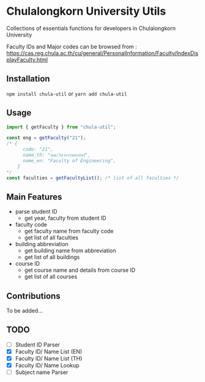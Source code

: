 # Chulalongkorn University Utils

Collections of essentials functions for developers in Chulalongkorn University

Faculty IDs and Major codes can be browsed from : https://cas.reg.chula.ac.th/cu/general/PersonalInformation/Faculty/IndexDisplayFaculty.html

## Installation

`npm install chula-util` or `yarn add chula-util`

## Usage

```ts
import { getFaculty } from "chula-util";

const eng = getFaculty("21");
/* {
      code: "21",
      name_th: "คณะวิศวกรรมศาสตร์",
      name_en: "Faculty of Engineering",
    }
*/
const faculties = getFacultyList(); /* list of all faculties */
```

## Main Features

- parse student ID
  - get year, faculty from student ID
- faculty code
  - get faculty name from faculty code
  - get list of all faculties
- building abbreviation
  - get building name from abbreviation
  - get list of all buildings
- course ID
  - get course name and details from course ID
  - get list of all courses

## Contributions

To be added...

## TODO

- [ ] Student ID Parser
- [x] Faculty ID/ Name List (EN)
- [x] Faculty ID/ Name List (TH)
- [x] Faculty ID/ Name Lookup
- [ ] Subject name Parser
